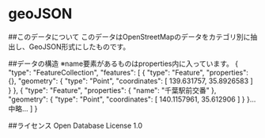 geoJSON
=======
##このデータについて
このデータはOpenStreetMapのデータをカテゴリ別に抽出し、GeoJSON形式にしたものです。

##データの構造
※name要素があるものはproperties内に入っています。
    {
     "type": "FeatureCollection",
    "features": [
        {
            "type": "Feature",
            "properties": {},
            "geometry": {
                "type": "Point",
                "coordinates": [
                    139.631757,
                    35.8926583
                ]
            }
        },
        {
            "type": "Feature",
            "properties": {
                "name": "千葉駅前交番"
            },
            "geometry": {
                "type": "Point",
                "coordinates": [
                    140.1157961,
                    35.612906
                ]
            }
        }...中略...
        ]
        }

##ライセンス
Open Database License 1.0


